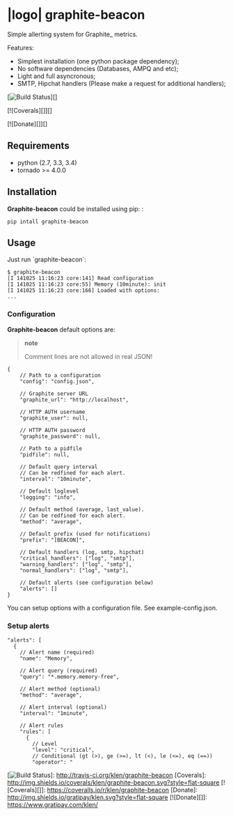 |logo| graphite-beacon
======================

Simple allerting system for Graphite\_ metrics.

Features:

-   Simplest installation (one python package dependency);
-   No software dependencies (Databases, AMPQ and etc);
-   Light and full asyncronous;
-   SMTP, Hipchat handlers (Please make a request for additional
    handlers);

[![Build Status][]][]

[![Coverals][]][]

[![Donate][]][]

Requirements
------------

- python (2.7, 3.3, 3.4)
- tornado \>= 4.0.0

Installation
------------

**Graphite-beacon** could be installed using pip: :

    pip intall graphite-beacon

Usage
-----

Just run \`graphite-beacon\`:

    $ graphite-beacon
    [I 141025 11:16:23 core:141] Read configuration
    [I 141025 11:16:23 core:55] Memory (10minute): init
    [I 141025 11:16:23 core:166] Loaded with options:
    ...

### Configuration

**Graphite-beacon** default options are:

> **note**
>
> Comment lines are not allowed in real JSON!

    {
        // Path to a configuration
        "config": "config.json",

        // Graphite server URL
        "graphite_url": "http://localhost",

        // HTTP AUTH username
        "graphite_user": null,

        // HTTP AUTH password
        "graphite_password": null,

        // Path to a pidfile
        "pidfile": null,

        // Default query interval
        // Can be redfined for each alert.
        "interval": "10minute",

        // Default loglevel
        "logging": "info",

        // Default method (average, last_value).
        // Can be redfined for each alert.
        "method": "average",

        // Default prefix (used for notifications)
        "prefix": "[BEACON]",

        // Default handlers (log, smtp, hipchat)
        "critical_handlers": ["log", "smtp"],
        "warning_handlers": ["log", "smtp"],
        "normal_handlers": ["log", "smtp"],

        // Default alerts (see configuration below)
        "alerts": []
    }

You can setup options with a configuration file. See
example-config.json.

### Setup alerts

    "alerts": [
      {
        // Alert name (required)
        "name": "Memory",

        // Alert query (required)
        "query": "*.memory.memory-free",

        // Alert method (optional)
        "method": "average",

        // Alert interval (optional)
        "interval": "1minute",

        // Alert rules
        "rules": [
          {
            // Level
            "level": "critical",
            // Conditional (gt (>), ge (>=), lt (<), le (<=), eq (==))
            "operator": "

  [Build Status]: http://img.shields.io/travis/klen/graphite-beacon.svg?style=flat-square
  [![Build Status][]]: http://travis-ci.org/klen/graphite-beacon
  [Coverals]: http://img.shields.io/coverals/klen/graphite-beacon.svg?style=flat-square
  [![Coverals][]]: https://coveralls.io/r/klen/graphite-beacon
  [Donate]: http://img.shields.io/gratipay/klen.svg?style=flat-square
  [![Donate][]]: https://www.gratipay.com/klen/
